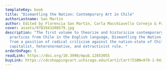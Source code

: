 ```yaml
---
templateKey: book
title: "Dismantling the Nation: Contemporary Art in Chile"
authorLastname: San Martin
author: Edited by Florencia San Martín, Carla Macchiavello Cornejo & Paula Solimano
cover: assets/9781943208579.jpg
description: "The first volume to theorize and historicize contemporary artistic
  practices from Chile in the English language, Dismantling the Nation begins
  from a position of radical criticism against the nation-state of Chile and its
  capitalist, heteronormative, and extractivist rule. "
orderOnPage: 5
readLink: https://doi.org/10.3998/mpub.12853055
buyLink: https://cdcshoppingcart.uchicago.edu/Cart2/Cart?ISBN=978-1-943208-57-9&PRESS=amherst
---
```


